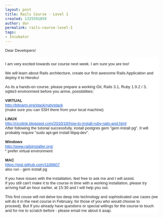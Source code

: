 ```yaml
---
layout: post
title: Rails Course - Level 1
created: 1325591859
author: dor
permalink: rails-course-level-1
tags:
- Incubator
---
```

<p><span style="color: rgb(34, 34, 34); font-family: arial, sans-serif; font-size: 13px; background-color: rgba(255, 255, 255, 0.917969); ">Dear Developers!</span>
<div style="color: rgb(34, 34, 34); font-family: arial, sans-serif; font-size: 13px; background-color: rgba(255, 255, 255, 0.917969); ">&nbsp;</div>
<div style="color: rgb(34, 34, 34); font-family: arial, sans-serif; font-size: 13px; background-color: rgba(255, 255, 255, 0.917969); ">I am very excited towards our course next week. I am sure you are too!</div>
<div style="color: rgb(34, 34, 34); font-family: arial, sans-serif; font-size: 13px; background-color: rgba(255, 255, 255, 0.917969); ">&nbsp;</div>
<div style="color: rgb(34, 34, 34); font-family: arial, sans-serif; font-size: 13px; background-color: rgba(255, 255, 255, 0.917969); ">We will learn about Rails architecture,&nbsp;create our first awesome Rails Application and deploy it to Heroku!</div>
<div style="color: rgb(34, 34, 34); font-family: arial, sans-serif; font-size: 13px; background-color: rgba(255, 255, 255, 0.917969); ">&nbsp;</div>
<div style="color: rgb(34, 34, 34); font-family: arial, sans-serif; font-size: 13px; background-color: rgba(255, 255, 255, 0.917969); ">As its a hands-on course, please prepare a working Git, Rails 3.1, Ruby 1.9.2 / 3, sqlite3 environment before you arrive, possibilities:</div>
<div style="color: rgb(34, 34, 34); font-family: arial, sans-serif; font-size: 13px; background-color: rgba(255, 255, 255, 0.917969); ">&nbsp;</div>
<div style="color: rgb(34, 34, 34); font-family: arial, sans-serif; font-size: 13px; background-color: rgba(255, 255, 255, 0.917969); "><b>VIRTUAL</b></div>
<div style="color: rgb(34, 34, 34); font-family: arial, sans-serif; font-size: 13px; background-color: rgba(255, 255, 255, 0.917969); "><a target="_blank" style="color: rgb(17, 85, 204); " href="http://bitnami.org/stack/rubystack">http://bitnami.org/stack/<wbr></wbr>rubystack</a></div>
<div style="color: rgb(34, 34, 34); font-family: arial, sans-serif; font-size: 13px; background-color: rgba(255, 255, 255, 0.917969); ">(make sure you can SSH there from your local machine)</div>
<div style="color: rgb(34, 34, 34); font-family: arial, sans-serif; font-size: 13px; background-color: rgba(255, 255, 255, 0.917969); ">&nbsp;</div>
<div style="color: rgb(34, 34, 34); font-family: arial, sans-serif; font-size: 13px; background-color: rgba(255, 255, 255, 0.917969); "><b>LINUX</b></div>
<div style="color: rgb(34, 34, 34); font-family: arial, sans-serif; font-size: 13px; background-color: rgba(255, 255, 255, 0.917969); "><a target="_blank" style="color: rgb(17, 85, 204); " href="http://cicolink.blogspot.com/2010/10/how-to-install-ruby-rails-and.html">http://cicolink.blogspot.com/<wbr></wbr>2010/10/how-to-install-ruby-<wbr></wbr>rails-and.html</a></div>
<div style="color: rgb(34, 34, 34); font-family: arial, sans-serif; font-size: 13px; background-color: rgba(255, 255, 255, 0.917969); ">After following the tutorial&nbsp;successfully, install postgres gem &quot;gem install pg&quot;. It will probably require &quot;sudo apt-get install libpq-dev&quot;.</div>
<div style="color: rgb(34, 34, 34); font-family: arial, sans-serif; font-size: 13px; background-color: rgba(255, 255, 255, 0.917969); ">&nbsp;</div>
<div style="color: rgb(34, 34, 34); font-family: arial, sans-serif; font-size: 13px; background-color: rgba(255, 255, 255, 0.917969); "><b>Windows</b></div>
<div style="color: rgb(34, 34, 34); font-family: arial, sans-serif; font-size: 13px; background-color: rgba(255, 255, 255, 0.917969); "><a target="_blank" style="color: rgb(17, 85, 204); " href="http://www.railsinstaller.org/">http://www.railsinstaller.org/</a></div>
<div style="color: rgb(34, 34, 34); font-family: arial, sans-serif; font-size: 13px; background-color: rgba(255, 255, 255, 0.917969); ">
<div>* prefer virtual environment</div>
<div>&nbsp;</div>
<div><b>MAC</b></div>
<div><a target="_blank" style="color: rgb(17, 85, 204); " href="https://gist.github.com/1108607">https://gist.github.com/<wbr></wbr>1108607</a></div>
<div>also run - gem install pg</div>
<div>&nbsp;</div>
<div>If you have issues with the installation, feel free to ask me and I will assist.</div>
<div>If you still can't make it to the course in time with a working installation, please try arriving half an hour earlier, at 15:30 and I will help you out.</div>
<div>&nbsp;</div>
<div>This first couse will not delve too deep into technology and&nbsp;sophisticated&nbsp;use cases (we will do it in the next course in February, for those of you who would choose to proceed).&nbsp;But If you already have questions or special willings for the course to touch and for me to&nbsp;scratch&nbsp;before - please email me about it asap.</div>
</div>
</p>
